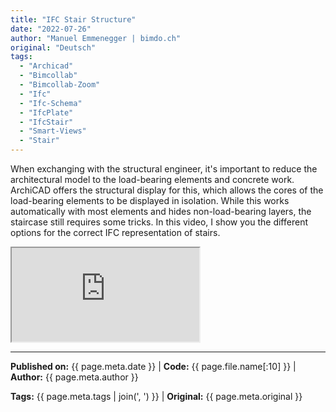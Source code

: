 ```yaml
---
title: "IFC Stair Structure"
date: "2022-07-26"
author: "Manuel Emmenegger | bimdo.ch"
original: "Deutsch"
tags: 
  - "Archicad"
  - "Bimcollab"
  - "Bimcollab-Zoom"
  - "Ifc"
  - "Ifc-Schema"
  - "IfcPlate"
  - "IfcStair" 
  - "Smart-Views"
  - "Stair"
---
```

When exchanging with the structural engineer, it's important to reduce the architectural model to the load-bearing elements and concrete work. ArchiCAD offers the structural display for this, which allows the cores of the load-bearing elements to be displayed in isolation. While this works automatically with most elements and hides non-load-bearing layers, the staircase still requires some tricks. In this video, I show you the different options for the correct IFC representation of stairs.

<div class="video-container">
  <iframe src="https://www.youtube-nocookie.com/embed/69D_gTsrf-o?si=OcCnw0dXsIiJIfjE" 
          allowfullscreen>
  </iframe>
</div>


---
**Published on:** {{ page.meta.date }} | **Code:** {{ page.file.name[:10] }}  | **Author:** {{ page.meta.author }}

**Tags:** {{ page.meta.tags | join(', ') }} | **Original:** {{ page.meta.original }} 
